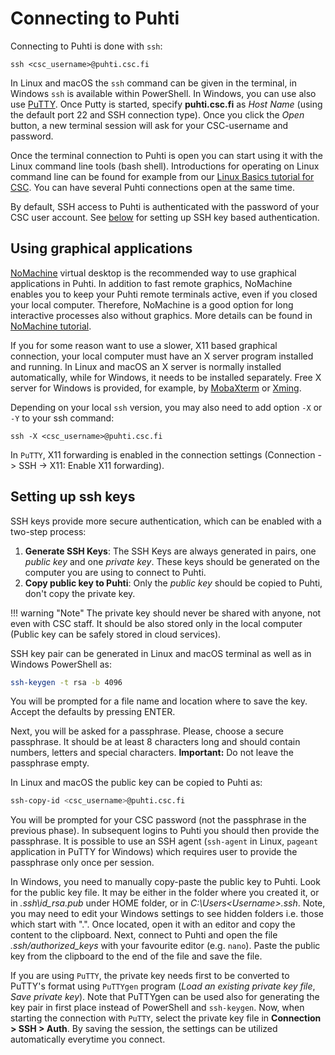 # Connecting to Puhti

Connecting to Puhti is done with `ssh`:

```
ssh <csc_username>@puhti.csc.fi
```

In Linux and macOS the `ssh` command can be given in the terminal, in Windows `ssh` is available within PowerShell. 
In Windows, you can use also use [PuTTY](https://putty.org/). Once Putty is started, specify **puhti.csc.fi** 
as _Host Name_ (using the default port 22 and SSH connection type). Once you click the _Open_ button, a new terminal 
session will ask for your CSC-username and password.

Once the terminal connection to Puhti is open you can start using it with the Linux command line tools (bash shell). 
Introductions for operating on Linux command line can be found for example from our
[Linux Basics tutorial for CSC](..support/tutorials/env-guide/overview.md). 
You can have several Puhti connections open at the same time.

By default, SSH access to Puhti is authenticated with the password of your CSC user account. 
See [below](#setting-up-ssh-keys) for setting up SSH key based authentication.

## Using graphical applications

[NoMachine](../apps/nomachine.md) virtual desktop is the recommended way to use graphical applications in Puhti.
In addition to fast remote graphics, NoMachine enables you to keep your Puhti remote terminals active, even if you 
closed your local computer. Therefore, NoMachine is a good option for long interactive processes also without graphics. 
More details can be found in [NoMachine tutorial](../support/tutorials/nomachine-usage.md).

If you for some reason want to use a slower, X11 based graphical connection, your local computer must have an X server program 
installed and running. In Linux and macOS an X server is normally installed automatically, while for Windows, it needs to be 
installed separately. Free X server for Windows is provided, for example, by
[MobaXterm](https://mobaxterm.mobatek.net/) or [Xming](http://www.straightrunning.com/XmingNotes/).

Depending on your local `ssh` version, you may also need to add option `-X` or `-Y` to your ssh command:
```
ssh -X <csc_username>@puhti.csc.fi
```

In `PuTTY`, X11 forwarding is enabled in the connection settings (Connection -> SSH -> X11: Enable X11 forwarding).

## Setting up ssh keys

SSH keys provide more secure authentication, which can be enabled with a two-step process:

1. **Generate SSH Keys**: The SSH Keys are always generated in pairs,
   one *public key* and one *private key*. These keys should be generated
   on the computer you are using to connect to Puhti. 
2. **Copy public key to Puhti**: Only the *public key* should be
   copied to Puhti, don't copy the private key. 

!!! warning "Note"
    The private key should never be shared with anyone, not even with
    CSC staff. It should be also stored only in the local computer (Public key
    can be safely stored in cloud services).

SSH key pair can be generated in Linux and macOS terminal as well as in Windows PowerShell as:

```bash
ssh-keygen -t rsa -b 4096
```

You will be prompted for a file name and location where to save the
key. Accept the defaults by pressing ENTER.

Next, you will be asked for a passphrase. Please, choose a secure
passphrase. It should be at least 8 characters long and should contain
numbers, letters and special characters. **Important:** Do not leave
the passphrase empty.

In Linux and macOS the public key can be copied to Puhti as:

```bash
ssh-copy-id <csc_username>@puhti.csc.fi
```

You will be prompted for your CSC password (not the passphrase in the
previous phase). In subsequent logins to Puhti you should then provide
the passphrase. It is possible to use an SSH agent (`ssh-agent` in Linux,
`pageant` application in PuTTY for Windows) which requires
user to provide the passphrase only once per session. 

In Windows, you need to manually copy-paste the public key to Puhti. Look for the public key file.
It may be either in the folder where you created it, or in _.ssh\id_rsa.pub_ under HOME folder,
or in _C:\Users\<Username>\.ssh_. Note, you may
need to edit your Windows settings to see hidden folders i.e. those which start with ".".
Once located, open it with an editor and copy the content to the clipboard. Next, connect to
Puhti and open the file _.ssh/authorized_keys_ with your favourite editor (e.g. `nano`). Paste the public key
from the clipboard to the end of the file and save the file.

If you are using `PuTTY`, the private key needs first to be converted to PuTTY's format using `PuTTYgen` program 
(_Load an existing private key file_, _Save private key_). Note that PuTTYgen can be used also for generating 
the key pair in first place instead of PowerShell and `ssh-keygen`. Now, when starting the connection with `PuTTY`, 
select the private key file in **Connection > SSH > Auth**. By saving the session, the settings can be utilized automatically 
everytime you connect.
